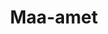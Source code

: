 ---
title: Maa-amet
maintainer_name: Tanel Hurt
maintainer_email: Tanel.Hurt@maaamet.ee
description: ''
---